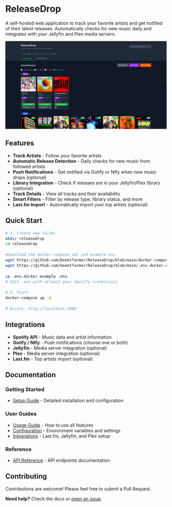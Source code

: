 # ReleaseDrop

A self-hosted web application to track your favorite artists and get notified of their latest releases. Automatically checks for new music daily and integrates with your Jellyfin and Plex media servers.

![ReleaseDrop Screenshot](screenshots/latest-releases-1.png)

## Features

- **Track Artists** - Follow your favorite artists
- **Automatic Release Detection** - Daily checks for new music from followed artists
- **Push Notifications** - Get notified via Gotify or Ntfy when new music drops (optional)
- **Library Integration** - Check if releases are in your Jellyfin/Plex library (optional)
- **Track Details** - View all tracks and their availability
- **Smart Filters** - Filter by release type, library status, and more
- **Last.fm Import** - Automatically import your top artists (optional)

## Quick Start

```bash
# 1. Create new folder
mkdir releasedrop
cd releasedrop

#Download the docker-compose.yml and example.env
wget https://github.com/beeetfarmer/ReleaseDrop/blob/main/docker-compose.yml
wget https://github.com/beeetfarmer/ReleaseDrop/blob/main/.env.docker.example

cp .env.docker.example .env
# Edit .env with atleast your Spotify credentials

# 2. Start
docker-compose up -d

# Access: http://localhost:3000
```

## Integrations
- **Spotify API** - Music data and artist information
- **Gotify / Ntfy** - Push notifications (choose one or both)
- **Jellyfin** - Media server integration (optional)
- **Plex** - Media server integration (optional)
- **Last.fm** - Top artists import (optional)

## Documentation

### Getting Started
- [Setup Guide](docs/SETUP.md) - Detailed installation and configuration

### User Guides
- [Usage Guide](docs/USAGE.md) - How to use all features
- [Configuration](docs/CONFIGURATION.md) - Environment variables and settings
- [Integrations](docs/INTEGRATIONS.md) - Last.fm, Jellyfin, and Plex setup

### Reference
- [API Reference](docs/API.md) - API endpoints documentation

## Contributing

Contributions are welcome! Please feel free to submit a Pull Request.

**Need help?** Check the docs or [open an issue](https://github.com/beeetfarmer/releasedrop/issues).
